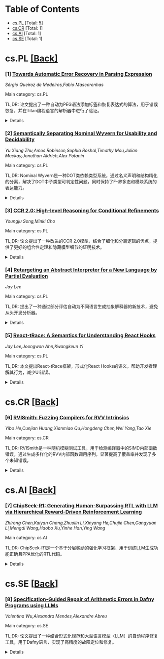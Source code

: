 <div id=toc></div>

# Table of Contents

- [cs.PL](#cs.PL) [Total: 5]
- [cs.CR](#cs.CR) [Total: 1]
- [cs.AI](#cs.AI) [Total: 1]
- [cs.SE](#cs.SE) [Total: 1]


<div id='cs.PL'></div>

# cs.PL [[Back]](#toc)

### [1] [Towards Automatic Error Recovery in Parsing Expression](https://arxiv.org/abs/2507.03629)
*Sérgio Queiroz de Medeiros,Fabio Mascarenhas*

Main category: cs.PL

TL;DR: 论文提出了一种自动为PEG语法添加标签和恢复表达式的算法，用于错误恢复，并在Titan编程语言的解析器中进行了验证。


<details>
  <summary>Details</summary>
Motivation: 在IDE中，即使程序语法错误，解析器也需要构建AST以支持自动重构和代码补全。PEGs及其扩展（带标签的失败）提供了错误报告和恢复机制，但手动标注大型语法困难。

Method: 提出一种算法，自动为PEG语法添加标签并构建对应的恢复表达式。

Result: 在Titan语言的解析器中验证，结果表明算法只需少量手动干预即可为大多数不重叠的PEG生成错误恢复解析器。

Conclusion: 自动标注算法能有效简化PEG语法错误恢复的实现，适用于大多数不重叠的PEG场景。

Abstract: Error recovery is an essential feature for a parser that should be plugged in
Integrated Development Environments (IDEs), which must build Abstract Syntax
Trees (ASTs) even for syntactically invalid programs in order to offer features
such as automated refactoring and code completion.
  Parsing Expressions Grammars (PEGs) are a formalism that naturally describes
recursive top-down parsers using a restricted form of backtracking. Labeled
failures are a conservative extension of PEGs that adds an error reporting
mechanism for PEG parsers, and these labels can also be associated with
recovery expressions to also be an error recovery mechanism. These expressions
can use the full expressivity of PEGs to recover from syntactic errors.
  Manually annotating a large grammar with labels and recovery expressions can
be difficult. In this work, we present an algorithm that automatically
annotates a PEG with labels, and builds their corresponding recovery
expressions. We evaluate this algorithm by adding error recovery to the parser
of the Titan programming language. The results shown that with a small amount
of manual intervention our algorithm can be used to produce error recovering
parsers for PEGs where most of the alternatives are disjoint.

</details>


### [2] [Semantically Separating Nominal Wyvern for Usability and Decidability](https://arxiv.org/abs/2507.03867)
*Yu Xiang Zhu,Amos Robinson,Sophia Roshal,Timothy Mou,Julian Mackay,Jonathan Aldrich,Alex Potanin*

Main category: cs.PL

TL;DR: Nominal Wyvern是一种DOT类依赖类型系统，通过名义声明和结构精化的分离，解决了DOT中子类型可判定性问题，同时保持了F-界多态和模块系统的表达能力。


<details>
  <summary>Details</summary>
Motivation: DOT演算结合了函数式和面向对象特性，但牺牲了子类型的可判定性。现有方法要么限制表达能力，要么牺牲易用性。本文旨在解决这一问题。

Method: 引入Nominal Wyvern，采用名义声明和结构精化的分离设计，避免不可判定的递归结构类型，并借鉴材料/形状分离技术。

Result: 实现了子类型可判定性，同时保留了F-界多态和模块系统的表达能力。

Conclusion: Nominal Wyvern提供了一种既直观又强大的类型系统设计，解决了DOT的可判定性问题。

Abstract: The Dependent Object Types (DOT) calculus incorporates concepts from
functional languages (e.g. modules) with traditional object-oriented features
(e.g. objects, subtyping) to achieve greater expressivity (e.g. F-bounded
polymorphism). However, this merger of paradigms comes at the cost of subtype
decidability. Recent work on bringing decidability to DOT has either sacrificed
expressiveness or ease of use. The unrestricted construction of recursive types
and type bounds has made subtype decidability a much harder problem than in
traditional object-oriented programming.
  Recognizing this, our paper introduces Nominal Wyvern, a DOT-like dependent
type system that takes an alternative approach: instead of having a uniform
structural syntax like DOT, Nominal Wyvern is designed around a "semantic
separation" between the nominal declaration of recursive types on the one hand,
and the structural refinement of those types when they are used on the other.
This design naturally guides the user to avoid writing undecidably recursive
structural types.
  From a technical standpoint, this separation also makes guaranteeing
decidability possible by allowing for an intuitive adaptation of material/shape
separation, a technique for achieving subtype decidability by separating types
responsible for subtyping constraints from types that represent concrete data.
The result is a type system with syntax and structure familiar to OOP users
that achieves decidability without compromising the expressiveness of F-bounded
polymorphism and module systems as they are used in practice.

</details>


### [3] [CCR 2.0: High-level Reasoning for Conditional Refinements](https://arxiv.org/abs/2507.04298)
*Youngju Song,Minki Cho*

Main category: cs.PL

TL;DR: 论文提出了一种改进的CCR 2.0模型，结合了细化和分离逻辑的优点，提供了更好的组合性定理和隐藏模型细节的证明技术。


<details>
  <summary>Details</summary>
Motivation: 结合细化和分离逻辑的互补优势，提出统一的验证机制。

Method: 改进CCR 1.0模型，引入新的推理原则，形成CCR 2.0，并在Coq中形式化验证。

Result: CCR 2.0具有更好的组合性定理，促进证明重用，并隐藏模型细节。

Conclusion: CCR 2.0成功融合了两种方法的优点，为低层系统验证提供了更高效的工具。

Abstract: In recent years, great progress has been made in the field of formal
verification for low-level systems. Many of them are based on one of two
popular approaches: refinement or separation logic. These two approaches are
very different in nature and offer complementary benefits in terms of
compositionality. Recently, to fuse these benefits in a unified mechanism, a
new approach called Conditional Contextual Refinement (CCR 1.0 for short) was
proposed. In this paper, we advance the model of CCR 1.0 and provide novel and
intuitive reasoning principles, resulting in: CCR 2.0. Specifically, CCR 2.0
(i) comes with a better compositionality theorem, having the practical benefit
of facilitating more proof reuse, and (ii) provides a proof technique that
hides model-level (i.e., resources of the separation logic) details from the
user. Achieving this goal was challenging due to non-trivial counterexamples
which necessitated us to devise novel notions. Our results are formalized in
Coq.

</details>


### [4] [Retargeting an Abstract Interpreter for a New Language by Partial Evaluation](https://arxiv.org/abs/2507.04316)
*Jay Lee*

Main category: cs.PL

TL;DR: 提出了一种通过部分评估自动为不同语言生成抽象解释器的新技术，避免从头开发分析器。


<details>
  <summary>Details</summary>
Motivation: 减少开发静态分析器的时间和精力，解决自动重定向现有抽象解释器到新语言的挑战。

Method: 利用部分评估技术，基于源语言的语义，将抽象解释器特化为目标语言的分析器。

Result: 成功将一种语言的抽象解释器重定向为另一种语言的正确分析器。

Conclusion: 该方法有效减少了开发新分析器的工作量，实现了抽象解释器的自动重定向。

Abstract: It is well-known that abstract interpreters can be systematically derived
from their concrete counterparts using a "recipe," but developing sound static
analyzers remains a time-consuming task. Reducing the effort required and
mechanizing the process of developing analyzers continues to be a significant
challenge. Is it possible to automatically retarget an existing abstract
interpreter for a new language?
  We propose a novel technique to automatically derive abstract interpreters
for various languages from an existing abstract interpreter. By leveraging
partial evaluation, we specialize an abstract interpreter for a source
language. The specialization is performed using the semantics of target
languages written in the source language. Our approach eliminates the need to
develop analyzers for new targets from scratch. We show that our method can
effectively retarget an abstract interpreter for one language into a correct
analyzer for another language.

</details>


### [5] [React-tRace: A Semantics for Understanding React Hooks](https://arxiv.org/abs/2507.05234)
*Jay Lee,Joongwon Ahn,Kwangkeun Yi*

Main category: cs.PL

TL;DR: 本文提出React-tRace框架，形式化React Hooks的语义，帮助开发者理解其行为，减少UI错误。


<details>
  <summary>Details</summary>
Motivation: React Hooks的语义对开发者不透明，容易导致UI错误，需要形式化其行为。

Method: 提出React-tRace框架，通过定义解释器和测试套件验证其准确性，并开发可视化工具。

Result: 理论证明React-tRace体现Hooks的核心特性，并通过测试验证其准确性。

Conclusion: React-tRace为开发者提供了理解Hooks语义的工具，减少错误。

Abstract: React has become the most widely used web front-end framework, enabling the
creation of user interfaces in a declarative and compositional manner. Hooks
are a set of APIs that manage side effects in functional components in React.
However, their semantics are often seen as opaque to developers, leading to UI
bugs. In this paper, we formalize the semantics of the essence of React Hooks
we name React-tRace, providing a framework that clarifies their behavior. We
demonstrate that our model captures the behavior of React, by theoretically
showing that it embodies essential properties of Hooks and empirically
comparing our React-tRace-definitional interpreter against a test suite.
Furthermore, we showcase a practical visualization tool based on the
formalization to demonstrate how developers can better understand the semantics
of Hooks.

</details>


<div id='cs.CR'></div>

# cs.CR [[Back]](#toc)

### [6] [RVISmith: Fuzzing Compilers for RVV Intrinsics](https://arxiv.org/abs/2507.03773)
*Yibo He,Cunjian Huang,Xianmiao Qu,Hongdeng Chen,Wei Yang,Tao Xie*

Main category: cs.CR

TL;DR: RVISmith是一种随机模糊测试工具，用于检测编译器中的SIMD内部函数错误，通过生成多样化的RVV内部函数调用序列，显著提高了覆盖率并发现了多个未知错误。


<details>
  <summary>Details</summary>
Motivation: 现代编译器对SIMD内部函数的支持可能存在错误，导致安全威胁和程序异常，需要一种高效的方法来检测这些错误。

Method: RVISmith通过生成定义良好的C程序，包含多样化的RVV内部函数调用序列，并结合差分测试比较不同编译器的结果。

Result: 实验显示RVISmith的覆盖率比现有工具高11.5倍，并检测到13个未知错误，其中10个已确认，3个已修复。

Conclusion: RVISmith是一种有效的工具，能够显著提升编译器对SIMD内部函数的错误检测能力。

Abstract: Modern processors are equipped with single instruction multiple data (SIMD)
instructions for fine-grained data parallelism. Compiler auto-vectorization
techniques that target SIMD instructions face performance limitations due to
insufficient information available at compile time, requiring programmers to
manually manipulate SIMD instructions. SIMD intrinsics, a type of built-in
function provided by modern compilers, enable programmers to manipulate SIMD
instructions within high-level programming languages. Bugs in compilers for
SIMD intrinsics can introduce potential threats to software security, producing
unintended calculation results, data loss, program crashes, etc.
  To detect bugs in compilers for SIMD intrinsics, we propose RVISmith, a
randomized fuzzer that generates well-defined C programs that include various
invocation sequences of RVV (RISC-V Vector Extension) intrinsics. We design
RVISmith to achieve the following objectives: (i) achieving high intrinsic
coverage, (ii) improving sequence variety, and (iii) without known undefined
behaviors. We implement RVISmith based on the ratified RVV intrinsic
specification and evaluate our approach with three modern compilers: GCC, LLVM,
and XuanTie. Experimental results show that RVISmith achieves 11.5 times higher
intrinsic coverage than the state-of-the-art fuzzer for RVV intrinsics. By
differential testing that compares results across different compilers,
optimizations, and equivalent programs, we detect and report 13 previously
unknown bugs of the three compilers under test to date. Of these bugs, 10 are
confirmed and another 3 are fixed by the compiler developers.

</details>


<div id='cs.AI'></div>

# cs.AI [[Back]](#toc)

### [7] [ChipSeek-R1: Generating Human-Surpassing RTL with LLM via Hierarchical Reward-Driven Reinforcement Learning](https://arxiv.org/abs/2507.04736)
*Zhirong Chen,Kaiyan Chang,Zhuolin Li,Xinyang He,Chujie Chen,Cangyuan Li,Mengdi Wang,Haobo Xu,Yinhe Han,Ying Wang*

Main category: cs.AI

TL;DR: ChipSeek-R1是一个基于分层奖励的强化学习框架，用于训练LLM生成功能正确且PPA优化的RTL代码。


<details>
  <summary>Details</summary>
Motivation: 当前方法无法同时优化功能正确性和硬件质量（PPA），需要一种新方法提升LLM的设计能力。

Method: 采用分层奖励驱动的强化学习框架，结合语法、功能正确性和PPA指标的反馈。

Result: 在标准基准测试中表现优异，生成27个RTL设计超越人工代码的PPA指标。

Conclusion: 强化学习结合工具链反馈可自动化生成超越人工的RTL代码。

Abstract: Large Language Models (LLMs) show significant potential for automating
Register-Transfer Level (RTL) code generation. However, current approaches face
a critical challenge: they can not simultaneously optimize for functional
correctness and hardware quality (Power, Performance, Area - PPA). Methods
based on supervised fine-tuning often generate functionally correct but
PPA-suboptimal code, lacking mechanisms to learn optimization principles. In
contrast, post-processing techniques that attempt to improve PPA metrics after
generation are often inefficient because they operate externally without
updating the LLM's parameters, thus failing to enhance the model's intrinsic
design capabilities.
  To bridge this gap, we introduce ChipSeek-R1, a hierarchical reward-driven
reinforcement learning framework to train LLMs to generate RTL code that
achieves both functional correctness and optimized PPA metrics. ChipSeek-R1
employs a hierarchical reward system, which incorporates direct feedback on
syntax, functional correctness (from simulators) and PPA metrics (from
synthesis tools) during reinforcement learning. This enables the model to learn
complex hardware design trade-offs via trial-and-error, generating RTL code
that is both functionally correct and PPA-optimized. Evaluating ChipSeek-R1 on
standard benchmarks (VerilogEval, RTLLM), we achieve state-of-the-art results
in functional correctness. Notably, on the RTLLM benchmark, ChipSeek-R1
generated 27 RTL designs surpassing the PPA metrics of the original
human-written code. Our findings demonstrate the effectiveness of integrating
toolchain feedback into LLM training and highlight the potential for
reinforcement learning to enable automated generation of human-surpassing RTL
code. We open-source our code in anonymous github.

</details>


<div id='cs.SE'></div>

# cs.SE [[Back]](#toc)

### [8] [Specification-Guided Repair of Arithmetic Errors in Dafny Programs using LLMs](https://arxiv.org/abs/2507.03659)
*Valentina Wu,Alexandra Mendes,Alexandre Abreu*

Main category: cs.SE

TL;DR: 论文提出了一种结合形式化规范和大型语言模型（LLM）的自动程序修复工具，用于Dafny语言，实现了高精度的故障定位和修复。


<details>
  <summary>Details</summary>
Motivation: 传统自动程序修复（APR）依赖测试套件，但无法覆盖所有场景。形式化规范提供了更强的正确性标准，结合LLM可以更高效地定位和修复故障。

Method: 使用Hoare逻辑分析程序状态，结合LLM（如GPT-4o mini）生成候选修复方案，专注于算术错误。

Result: 在DafnyBench基准测试中，故障定位准确率为89.6%，GPT-4o mini修复成功率达74.18%。

Conclusion: 形式化推理与LLM驱动的程序合成结合，在自动程序修复中具有显著潜力。

Abstract: Formal verification offers strong assurances of software correctness.
However, debugging and repairing the underlying faults can be complex and
time-consuming when verification fails. Automated Program Repair (APR) aims to
ease this by automatically identifying and fixing faults. Traditional APR
techniques often depend on test suites for validation, but these may fail to
capture all scenarios. In contrast, formal specifications provide stronger
correctness criteria for effective repairs.
  We present an innovative APR tool for Dafny, a verification-aware programming
language that uses formal specifications - including pre-conditions,
post-conditions, and invariants - as oracles for fault localization and repair.
Assuming the correctness of the specifications and focusing on arithmetic bugs,
we localize faults through a series of steps, which include using Hoare Logic
to determine the state of each statement within the program and
state-of-the-art Large Language Models (LLMs) to synthesize candidate fixes.
The chosen models were GPT-4o mini, Llama 3, Mistral 7B, and Llemma 7B.
  We evaluate our approach using DafnyBench, a benchmark of real-world Dafny
programs. Our tool achieves 89.6% accuracy in fault localization, with GPT-4o
mini yielding the highest repair success rate (74.18%). These results highlight
the potential of combining formal reasoning with LLM-driven program synthesis
for automated program repair.

</details>
